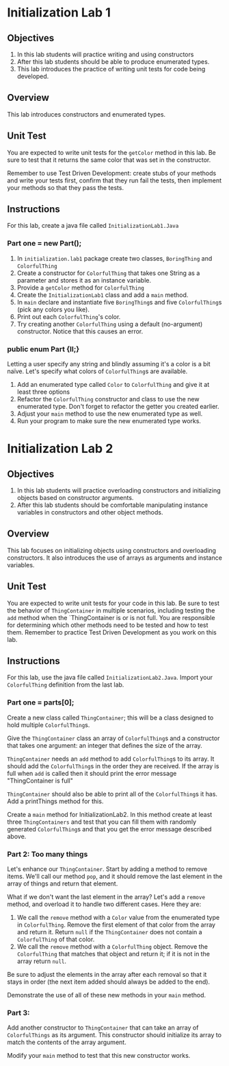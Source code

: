 # Initialization Lab 1

## Objectives

1. In this lab students will practice writing and using constructors
2. After this lab students should be able to produce enumerated types.
3. This lab introduces the practice of writing unit tests for code being developed.


## Overview

This lab introduces constructors and enumerated types.	

## Unit Test

You are expected to write unit tests for the `getColor` method in this lab. Be sure to test that it returns the same color that was set in the constructor.

Remember to use Test Driven Development: create stubs of your methods and write your tests first, confirm that they run fail the tests, then implement your methods so that they pass the tests.

## Instructions

For this lab, create a java file called `InitializationLab1.Java`

### Part one = new Part();

1. In `initialization.lab1` package create two classes, `BoringThing` and `ColorfulThing`
2. Create a constructor for `ColorfulThing` that takes one String as a parameter and stores it as an instance variable.
3. Provide a `getColor` method for `ColorfulThing`
4. Create the `InitializationLab1` class and add a `main` method.
5. In `main` declare and instantiate five `BoringThing`s and five `ColorfulThing`s (pick any colors you like).
6. Print out each `ColorfulThing`'s color.
7. Try creating another `ColorfulThing` using a default (no-argument) constructor. Notice that this causes an error.

### public enum Part {II;}

Letting a user specify any string and blindly assuming it's a color is a bit naïve. Let's specify what colors of `ColorfulThing`s are available.

1. Add an enumerated type called `Color` to `ColorfulThing` and give it at least three options
2. Refactor the `ColorfulThing` constructor and class to use the new enumerated type. Don't forget to refactor the getter you created earlier.
3. Adjust your `main` method to use the new enumerated type as well.
4. Run your program to make sure the new enumerated type works.


# Initialization Lab 2

## Objectives

1. In this lab students will practice overloading constructors and initializing objects based on constructor arguments.
2. After this lab students should be comfortable manipulating instance variables in constructors and other object methods.


## Overview

This lab focuses on initializing objects using constructors and overloading constructors. It also introduces the use of arrays as arguments and instance variables.	

## Unit Test

You are expected to write unit tests for your code in this lab. Be sure to test the behavior of `ThingContainer` in multiple scenarios, including testing the `add` method when the `ThingContainer is or is not full. You 	are responsible for determining which other methods need to be tested and how to test them. Remember to practice Test Driven Development as you work on this lab.

## Instructions

For this lab, use the java file called `InitializationLab2.Java`. Import your `ColorfulThing` definition from the last lab.

### Part one = parts[0];

Create a new class called `ThingContainer`; this will be a class designed to hold multiple `ColorfulThing`s.

Give the `ThingContainer` class an array of `ColorfulThing`s and a constructor that takes one argument: an integer that defines the size of the array.

`ThingContainer` needs an `add` method to add `ColorfulThing`s to its array. It should add the `ColorfulThing`s in the order they are received. If the array is full when `add` is called then it should print the error message "ThingContainer is full"

`ThingContainer` should also be able to print all of the `ColorfulThing`s it has. Add a printThings method for this.

Create a `main` method for InitializationLab2. In this method create at least three `ThingContainers` and test that you can fill them with randomly generated `ColorfulThing`s and that you get the error message described above.

### Part 2: Too many things

Let's enhance our `ThingContainer`. Start by adding a method to remove items. We'll call our method `pop`, and it should remove the last element in the array of things and return that element.

What if we don't want the last element in the array? Let's add a `remove` method, and overload it to handle two different cases. Here they are:

1. We call the `remove` method with a `Color` value from the enumerated type in `ColorfulThing`. Remove the first element of that color from the array and return it. Return `null` if the `ThingContainer` does not contain a `ColorfulThing` of that color.
2. We call the `remove` method with a `ColorfulThing` object. Remove the `ColorfulThing` that matches that object and return it; if it is not in the array return `null`.

Be sure to adjust the elements in the array after each removal so that it stays in order (the next item added should always be added to the end).

Demonstrate the use of all of these new methods in your `main` method.

### Part 3:

Add another constructor to `ThingContainer` that can take an array of `ColorfulThings` as its argument. This constructor should initialize its array to match the contents of the array argument.

Modify your `main` method to test that this new constructor works.

